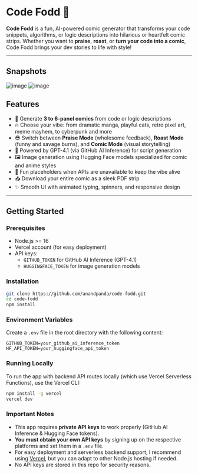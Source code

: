 # Code Fodd 🚀

**Code Fodd** is a fun, AI-powered comic generator that transforms your code snippets, algorithms, or logic descriptions into hilarious or heartfelt comic strips. Whether you want to **praise**, **roast**, or **turn your code into a comic**, Code Fodd brings your dev stories to life with style!

---

## Snapshots
![image](https://github.com/user-attachments/assets/c6f118fc-392d-4926-a051-9bfa8b777c9c)
![image](https://github.com/user-attachments/assets/a9618fb0-72e2-4b63-aa1c-1a7a7431564b)


## Features

- 🎨 Generate **3 to 6-panel comics** from code or logic descriptions  
- 🔥 Choose your vibe: from dramatic manga, playful cats, retro pixel art, meme mayhem, to cyberpunk and more  
- 😎 Switch between **Praise Mode** (wholesome feedback), **Roast Mode** (funny and savage burns), and **Comic Mode** (visual storytelling)  
- 🤖 Powered by GPT-4.1 (via GitHub AI Inference) for script generation  
- 🖼️ Image generation using Hugging Face models specialized for comic and anime styles  
- 🎉 Fun placeholders when APIs are unavailable to keep the vibe alive  
- 📥 Download your entire comic as a sleek PDF strip  
- ✨ Smooth UI with animated typing, spinners, and responsive design  

---

## Getting Started

### Prerequisites

- Node.js >= 16  
- Vercel account (for easy deployment)  
- API keys:  
  - `GITHUB_TOKEN` for GitHub AI Inference (GPT-4.1)  
  - `HUGGINGFACE_TOKEN` for image generation models  

### Installation

```bash
git clone https://github.com/anandpanda/code-fodd.git
cd code-fodd
npm install
```

### Environment Variables

Create a `.env` file in the root directory with the following content:

```env
GITHUB_TOKEN=your_github_ai_inference_token
HF_API_TOKEN=your_huggingface_api_token
```

### Running Locally

To run the app with backend API routes locally (which use Vercel Serverless Functions), use the Vercel CLI:

```bash
npm install -g vercel
vercel dev
```

### Important Notes

- This app requires **private API keys** to work properly (GitHub AI Inference & Hugging Face tokens).  
- **You must obtain your own API keys** by signing up on the respective platforms and set them in a `.env` file.  
- For easy deployment and serverless backend support, I recommend using [Vercel](https://vercel.com/), but you can adapt to other Node.js hosting if needed.  
- No API keys are stored in this repo for security reasons. 

